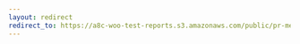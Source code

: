 ```yaml
---
layout: redirect
redirect_to: https://a8c-woo-test-reports.s3.amazonaws.com/public/pr-merge/38146/api/index.html
---
```

